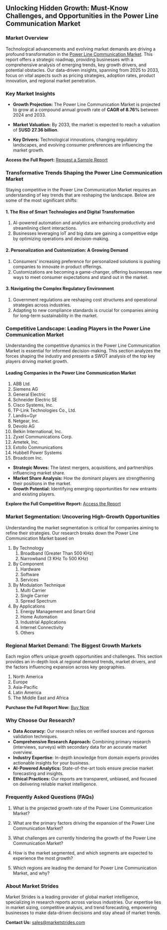 <h2>Unlocking Hidden Growth: Must-Know Challenges, and Opportunities in the Power Line Communication Market&nbsp;</h2>
<h3>Market Overview&nbsp;</h3>
<p>Technological advancements and evolving market demands are driving a profound transformation in the <a href="https://marketstrides.com/report/power-line-communication-market">Power Line Communication Market</a>.&nbsp;This report offers a strategic roadmap, providing businesses with a comprehensive analysis of emerging trends, key growth drivers, and potential obstacles. Our data-driven insights, spanning from 2025 to 2033, focus on vital aspects such as pricing strategies, adoption rates, product innovation, and regional market penetration.</p>
<h3>Key Market Insights</h3>
<ul>
<li>
<p><strong>Growth Projection:</strong> The Power Line Communication Market is projected to grow at a compound annual growth rate of <strong>CAGR of 8.76%</strong> between 2024 and 2033.</p>
</li>
<li>
<p><strong>Market Valuation:</strong> By 2033, the market is expected to reach a valuation of $<strong>USD 27.36 billion</strong>.</p>
</li>
<li>
<p><strong>Key Drivers:</strong> Technological innovations, changing regulatory landscapes, and evolving consumer preferences are influencing the market growth.</p>
</li>
</ul>
<p><strong>Access the Full Report:</strong> <a href="https://marketstrides.com/request-sample/power-line-communication-market">Request a Sample Report</a></p>
<h3>Transformative Trends Shaping the Power Line Communication Market</h3>
<p>Staying competitive in the Power Line Communication Market requires an understanding of key trends that are reshaping the landscape. Below are some of the most significant shifts:</p>
<h4>1. The Rise of Smart Technologies and Digital Transformation</h4>
<ol>
<li>AI-powered automation and analytics are enhancing productivity and streamlining client interactions.</li>
<li>Businesses leveraging IoT and big data are gaining a competitive edge by optimizing operations and decision-making.</li>
</ol>
<h4>2. Personalization and Customization: A Growing Demand</h4>
<ol>
<li>Consumers&rsquo; increasing preference for personalized solutions is pushing companies to innovate in product offerings.</li>
<li>Customizations are becoming a game-changer, offering businesses new ways to meet consumer expectations and stand out in the market.</li>
</ol>
<h4>3. Navigating the Complex Regulatory Environment</h4>
<ol>
<li>Government regulations are reshaping cost structures and operational strategies across industries.</li>
<li>Adapting to new compliance standards is crucial for companies aiming for long-term sustainability in the market.</li>
</ol>
<h3>Competitive Landscape: Leading Players in the Power Line Communication Market&nbsp;</h3>
<p>Understanding the competitive dynamics in the Power Line Communication Market is essential for informed decision-making. This section analyzes the forces shaping the industry and presents a SWOT analysis of the top key players driving market growth.</p>
<h4>Leading Companies in the Power Line Communication Market</h4>
<ol>
<li>ABB Ltd.</li>
<li>Siemens AG</li>
<li>General Electric</li>
<li>Schneider Electric SE</li>
<li>Cisco Systems, Inc.</li>
<li>TP-Link Technologies Co., Ltd.</li>
<li>Landis+Gyr</li>
<li>Netgear, Inc.</li>
<li>Devolo AG</li>
<li>Belkin International, Inc.</li>
<li>Zyxel Communications Corp.</li>
<li>Ametek, Inc.</li>
<li>Extollo Communications</li>
<li>Hubbell Power Systems</li>
<li>Broadcom Inc.</li>
</ol>
<ul>
<li><strong>Strategic Moves:</strong> The latest mergers, acquisitions, and partnerships influencing market share.</li>
<li><strong>Market Share Analysis:</strong> How the dominant players are strengthening their positions in the market.</li>
<li><strong>Growth Potential:</strong> Identifying emerging opportunities for new entrants and existing players.</li>
</ul>
<p><strong>Explore the Full Competitive Report:</strong> <a href="https://marketstrides.com/report/power-line-communication-market">Access the Report</a></p>
<h3>Market Segmentation: Uncovering High-Growth Opportunities</h3>
<p>Understanding the market segmentation is critical for companies aiming to refine their strategies. Our research breaks down the Power Line Communication Market based on</p>
<ol>
<li>By Technology
<ol>
<li>Broadband (Greater Than 500 KHz)</li>
<li>Narrowband (3 KHz To 500 KHz)</li>
</ol>
</li>
<li>By Component
<ol>
<li>Hardware</li>
<li>Software</li>
<li>Services</li>
</ol>
</li>
<li>By Modulation Technique
<ol>
<li>Multi Carrier</li>
<li>Single Carrier</li>
<li>Spread Spectrum</li>
</ol>
</li>
<li>By Applications
<ol>
<li>Energy Management and Smart Grid</li>
<li>Home Automation</li>
<li>Industrial Applications</li>
<li>Internet Connectivity</li>
<li>Others</li>
</ol>
</li>
</ol>
<h3>Regional Market Demand: The Biggest Growth Markets</h3>
<p>Each region offers unique growth opportunities and challenges. This section provides an in-depth look at regional demand trends, market drivers, and the factors influencing expansion across key geographies.</p>
<ol>
<li>North America</li>
<li>Europe</li>
<li>Asia-Pacific</li>
<li>Latin America</li>
<li>The Middle East and Africa</li>
</ol>
<p><strong>Purchase the Full Report Now:</strong> <a href="https://marketstrides.com/buyNow/power-line-communication-market?price=single_price">Buy Now</a></p>
<h3>Why Choose Our Research?</h3>
<ul>
<li><strong>Data Accuracy:</strong> Our research relies on verified sources and rigorous validation techniques.</li>
<li><strong>Comprehensive Research Approach:</strong> Combining primary research (interviews, surveys) with secondary data for an accurate market overview.</li>
<li><strong>Industry Expertise:</strong> In-depth knowledge from domain experts provides actionable insights for your business.</li>
<li><strong>AI-Powered Analytics:</strong> State-of-the-art tools ensure precise market forecasting and insights.</li>
<li><strong>Ethical Practices:</strong> Our reports are transparent, unbiased, and focused on delivering reliable market intelligence.</li>
</ul>
<h3>Frequently Asked Questions (FAQs)</h3>
<ol>
<li>
<p>What is the projected growth rate of the Power Line Communication Market?</p>
</li>
<li>
<p>What are the primary factors driving the expansion of the Power Line Communication Market?</p>
</li>
<li>
<p>What challenges are currently hindering the growth of the Power Line Communication Market?</p>
</li>
<li>
<p>How is the market segmented, and which segments are expected to experience the most growth?</p>
</li>
<li>
<p>Which regions are leading the demand for Power Line Communication Market, and why?</p>
</li>
</ol>
<h3><strong>About Market Strides</strong></h3>
<p>Market Strides is a leading provider of global market intelligence, specializing in research reports across various industries. Our expertise lies in market sizing, competitive analysis, and trend forecasting, empowering businesses to make data-driven decisions and stay ahead of market trends.</p>
<p><strong>Contact Us:</strong> <a href="mailto:sales@marketstrides.com">sales@marketstrides.com</a></p>

